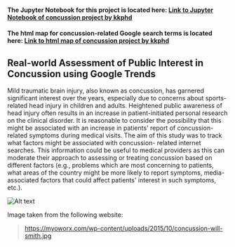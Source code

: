 
#### **The Jupyter Notebook for this project is located here:** [Link to Jupyter Notebook of concussion project by kkphd](https://bit.ly/2FufjzZ)

#### **The html map for concussion-related Google search terms is located here:** [Link to html map of concussion project by kkphd](https://bit.ly/3ghv5va)

##  Real-world Assessment of Public Interest in Concussion using Google Trends

Mild traumatic brain injury, also known as concussion, has garnered significant interest over the years, especially
due to concerns about sports-related head injury in children and adults. Heightened public awareness of head injury
often results in an increase in patient-initiated personal research on the clinical disorder. It is reasonable to 
consider the possibility that this might be associated with an increase in patients' report of concussion-related 
symptoms during medical visits. The aim of this study was to track what factors might be associated with concussion-
 related internet searches. This information could be useful to medical providers as this can moderate their approach
  to assessing or treating concussion based on different factors (e.g., problems which are most concerning to patients,
what areas of the country might be more likely to report symptoms, media-associated factors that could affect 
patients' interest in such symptoms, etc.).



 ![Alt text](https://myoworx.com/wp-content/uploads/2015/10/concussion-will-smith.jpg)


Image taken from the following website:
> https://myoworx.com/wp-content/uploads/2015/10/concussion-will-smith.jpg
